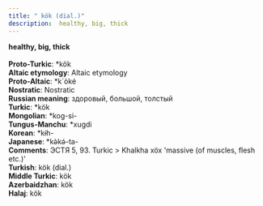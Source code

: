 ```yaml
---
title: " kök (dial.)"
description:  healthy, big, thick
---
```

<strong> healthy, big, thick</strong><br><br>
<strong>Proto-Turkic</strong>:  *kök<br>
<strong>Altaic etymology</strong>:  Altaic etymology<br>
<strong> Proto-Altaic</strong>:  *k`òké<br>
<strong>Nostratic</strong>:  Nostratic<br>
<strong>Russian meaning</strong>:  здоровый, большой, толстый<br>
<strong>Turkic</strong>:  *kök<br>
<strong>Mongolian</strong>:  *kog-si-<br>
<strong>Tungus-Manchu</strong>:  *xugdi<br>
<strong>Korean</strong>:  *kɨh-<br>
<strong>Japanese</strong>:  *kǝ̀kǝ́-ta-<br>
<strong>Comments</strong>:  ЭСТЯ 5, 93. Turkic > Khalkha xöx 'massive (of muscles, flesh etc.)'<br>
<strong>Turkish</strong>:  kök (dial.)<br>
<strong>Middle Turkic</strong>:  kök<br>
<strong>Azerbaidzhan</strong>:  kök<br>
<strong>Halaj</strong>:  kök<br>



